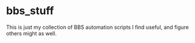 # bbs_stuff

This is just my collection of BBS automation scripts I find useful, and figure others might as well.
